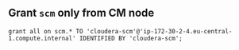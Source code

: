 ## Grant `scm` only from CM node
```
grant all on scm.* TO 'cloudera-scm'@'ip-172-30-2-4.eu-central-1.compute.internal' IDENTIFIED BY 'cloudera-scm';
```